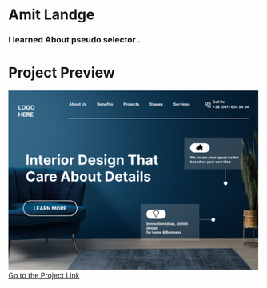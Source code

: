 # Amit Landge

### I learned About pseudo selector .

# Project Preview

![project01](10.png)  
[Go to the Project Link](https://rainbow-creponne-dc1ad2.netlify.app/ "link")
